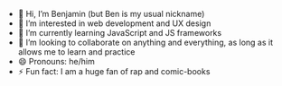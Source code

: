 - 👋 Hi, I’m Benjamin (but Ben is my usual nickname)
- 👀 I’m interested in web development and UX design
- 🌱 I’m currently learning JavaScript and JS frameworks
- 💞️ I’m looking to collaborate on anything and everything, as long as it allows me to learn and practice
- 😄 Pronouns: he/him
- ⚡ Fun fact: I am a huge fan of rap and comic-books

<!---
- 📫 How to reach me ...
--->

<!---
bendrd/bendrd is a ✨ special ✨ repository because its `README.md` (this file) appears on your GitHub profile.
You can click the Preview link to take a look at your changes.
--->

